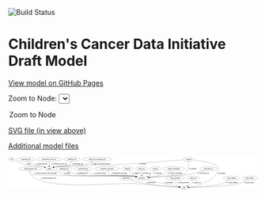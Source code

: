 <link rel='stylesheet' href="assets/style.css">
<link rel='stylesheet' href="https://unpkg.com/leaflet@1.5.1/dist/leaflet.css" integrity="sha512-xwE/Az9zrjBIphAcBb3F6JVqxf46+CDLwfLMHloNu6KEQCAWi6HcDUbeOfBIptF7tcCzusKFjFw2yuvEpDL9wQ==" crossorigin="">
<script type="text/javascript" src="https://code.jquery.com/jquery-3.2.1.min.js"></script>
<script type="text/javascript"  src="https://unpkg.com/leaflet@1.5.1/dist/leaflet.js"></script>
<script type="text/javascript" src="assets/actions.js"></script>

![Build Status](https://github.com/CBIIT/ccdi-model/actions/workflows/model-test-and-deploy.yml/badge.svg)

# Children's Cancer Data Initiative Draft Model

[View model on GitHub Pages](https://cbiit.github.io/ccdi-model/)



Zoom to Node: <select id="node_select">
  <option value="">Zoom to Node</option>
</select>
<div id="model"></div>

<p>
<a href="./model-desc/ccdi-model.svg">SVG file (in view above)</a>
<p>
<a href="./model-desc">Additional model files</a>
<div id='graph' style='display:off;'>
<svg width="2300pt" height="305pt"
 viewBox="0.00 0.00 2300.14 305.00" xmlns="http://www.w3.org/2000/svg" xmlns:xlink="http://www.w3.org/1999/xlink">
<g id="graph0" class="graph" transform="scale(1 1) rotate(0) translate(4 301)">
<title>Perl</title>
<polygon fill="#ffffff" stroke="transparent" points="-4,4 -4,-301 2296.1413,-301 2296.1413,4 -4,4"/>
<!-- participant -->
<g id="node1" class="node">
<title>participant</title>
<ellipse fill="none" stroke="#000000" cx="1227.9475" cy="-105" rx="62.2891" ry="18"/>
<text text-anchor="middle" x="1227.9475" y="-101.3" font-family="Times,serif" font-size="14.00" fill="#000000">participant</text>
</g>
<!-- study -->
<g id="node4" class="node">
<title>study</title>
<ellipse fill="none" stroke="#000000" cx="1616.9475" cy="-18" rx="36.2938" ry="18"/>
<text text-anchor="middle" x="1616.9475" y="-14.3" font-family="Times,serif" font-size="14.00" fill="#000000">study</text>
</g>
<!-- participant&#45;&gt;study -->
<g id="edge8" class="edge">
<title>participant&#45;&gt;study</title>
<path fill="none" stroke="#000000" d="M1273.4304,-92.5522C1313.8437,-81.6955 1374.6063,-65.8694 1427.9475,-54 1476.9734,-43.0909 1533.6107,-32.5773 1572.0047,-25.7581"/>
<polygon fill="#000000" stroke="#000000" points="1573.0894,-29.1208 1582.3286,-23.9355 1571.8723,-22.2274 1573.0894,-29.1208"/>
<text text-anchor="middle" x="1478.4475" y="-57.8" font-family="Times,serif" font-size="14.00" fill="#000000">of_participant</text>
</g>
<!-- publication -->
<g id="node2" class="node">
<title>publication</title>
<ellipse fill="none" stroke="#000000" cx="1084.9475" cy="-105" rx="63.0888" ry="18"/>
<text text-anchor="middle" x="1084.9475" y="-101.3" font-family="Times,serif" font-size="14.00" fill="#000000">publication</text>
</g>
<!-- publication&#45;&gt;study -->
<g id="edge24" class="edge">
<title>publication&#45;&gt;study</title>
<path fill="none" stroke="#000000" d="M1125.3328,-91.0271C1160.6793,-79.3472 1213.6318,-63.1692 1260.9475,-54 1370.7283,-32.7259 1502.141,-23.5704 1570.4847,-20.0095"/>
<polygon fill="#000000" stroke="#000000" points="1570.6888,-23.5037 1580.4998,-19.5044 1570.3362,-16.5126 1570.6888,-23.5037"/>
<text text-anchor="middle" x="1311.9475" y="-57.8" font-family="Times,serif" font-size="14.00" fill="#000000">of_publication</text>
</g>
<!-- therapeutic_procedure -->
<g id="node3" class="node">
<title>therapeutic_procedure</title>
<ellipse fill="none" stroke="#000000" cx="907.9475" cy="-192" rx="117.7793" ry="18"/>
<text text-anchor="middle" x="907.9475" y="-188.3" font-family="Times,serif" font-size="14.00" fill="#000000">therapeutic_procedure</text>
</g>
<!-- therapeutic_procedure&#45;&gt;participant -->
<g id="edge3" class="edge">
<title>therapeutic_procedure&#45;&gt;participant</title>
<path fill="none" stroke="#000000" d="M910.161,-173.9639C912.5605,-162.6133 917.5555,-148.7011 927.9475,-141 968.9595,-110.6076 1106.5813,-131.3021 1156.9475,-123 1162.28,-122.121 1167.7988,-121.0378 1173.295,-119.8423"/>
<polygon fill="#000000" stroke="#000000" points="1174.1543,-123.2362 1183.1188,-117.5893 1172.5895,-116.4134 1174.1543,-123.2362"/>
<text text-anchor="middle" x="1020.9475" y="-144.8" font-family="Times,serif" font-size="14.00" fill="#000000">of_therapeutic_procedure</text>
</g>
<!-- molecular_test -->
<g id="node5" class="node">
<title>molecular_test</title>
<ellipse fill="none" stroke="#000000" cx="1842.9475" cy="-192" rx="79.8859" ry="18"/>
<text text-anchor="middle" x="1842.9475" y="-188.3" font-family="Times,serif" font-size="14.00" fill="#000000">molecular_test</text>
</g>
<!-- molecular_test&#45;&gt;participant -->
<g id="edge2" class="edge">
<title>molecular_test&#45;&gt;participant</title>
<path fill="none" stroke="#000000" d="M1801.2088,-176.6374C1767.3824,-164.8642 1718.232,-149.2767 1673.9475,-141 1570.9801,-121.7557 1543.3564,-131.4519 1438.9475,-123 1391.9902,-119.1988 1339.1758,-114.6931 1298.133,-111.1405"/>
<polygon fill="#000000" stroke="#000000" points="1298.2277,-107.6357 1287.9628,-110.2589 1297.6231,-114.6095 1298.2277,-107.6357"/>
<text text-anchor="middle" x="1798.9475" y="-144.8" font-family="Times,serif" font-size="14.00" fill="#000000">of_molecular_test</text>
</g>
<!-- sample -->
<g id="node6" class="node">
<title>sample</title>
<ellipse fill="none" stroke="#000000" cx="373.9475" cy="-192" rx="44.393" ry="18"/>
<text text-anchor="middle" x="373.9475" y="-188.3" font-family="Times,serif" font-size="14.00" fill="#000000">sample</text>
</g>
<!-- sample&#45;&gt;participant -->
<g id="edge20" class="edge">
<title>sample&#45;&gt;participant</title>
<path fill="none" stroke="#000000" d="M407.8798,-180.3212C431.8613,-171.9654 461.8132,-161.2949 473.9475,-156 487.2474,-150.1965 488.8964,-144.6242 502.9475,-141 643.7283,-104.688 1012.9394,-142.986 1156.9475,-123 1162.4581,-122.2352 1168.1588,-121.2061 1173.8238,-120.0254"/>
<polygon fill="#000000" stroke="#000000" points="1174.9402,-123.3621 1183.9332,-117.7607 1173.4099,-116.5314 1174.9402,-123.3621"/>
<text text-anchor="middle" x="539.4475" y="-144.8" font-family="Times,serif" font-size="14.00" fill="#000000">of_sample</text>
</g>
<!-- pathology_file -->
<g id="node7" class="node">
<title>pathology_file</title>
<ellipse fill="none" stroke="#000000" cx="583.9475" cy="-279" rx="76.0865" ry="18"/>
<text text-anchor="middle" x="583.9475" y="-275.3" font-family="Times,serif" font-size="14.00" fill="#000000">pathology_file</text>
</g>
<!-- pathology_file&#45;&gt;sample -->
<g id="edge17" class="edge">
<title>pathology_file&#45;&gt;sample</title>
<path fill="none" stroke="#000000" d="M580.4345,-260.8437C577.2798,-249.5933 571.4585,-235.8394 560.9475,-228 513.1319,-192.3379 486.052,-223.4906 427.9475,-210 424.3167,-209.157 420.5835,-208.1717 416.857,-207.1042"/>
<polygon fill="#000000" stroke="#000000" points="417.6688,-203.6928 407.0829,-204.1283 415.6299,-210.3893 417.6688,-203.6928"/>
<text text-anchor="middle" x="634.9475" y="-231.8" font-family="Times,serif" font-size="14.00" fill="#000000">of_pathology_file</text>
</g>
<!-- clinical_measure_file -->
<g id="node8" class="node">
<title>clinical_measure_file</title>
<ellipse fill="none" stroke="#000000" cx="199.9475" cy="-192" rx="108.5808" ry="18"/>
<text text-anchor="middle" x="199.9475" y="-188.3" font-family="Times,serif" font-size="14.00" fill="#000000">clinical_measure_file</text>
</g>
<!-- clinical_measure_file&#45;&gt;participant -->
<g id="edge19" class="edge">
<title>clinical_measure_file&#45;&gt;participant</title>
<path fill="none" stroke="#000000" d="M198.6694,-173.7981C198.9639,-162.5289 201.5066,-148.7713 210.9475,-141 231.2396,-124.2967 1130.8994,-126.5024 1156.9475,-123 1162.4613,-122.2586 1168.1641,-121.2449 1173.8304,-120.0737"/>
<polygon fill="#000000" stroke="#000000" points="1174.9423,-123.4118 1183.9413,-117.82 1173.4194,-116.5794 1174.9423,-123.4118"/>
<text text-anchor="middle" x="340.4475" y="-144.8" font-family="Times,serif" font-size="14.00" fill="#000000">of_clinical_measure_file_participant</text>
</g>
<!-- clinical_measure_file&#45;&gt;study -->
<g id="edge11" class="edge">
<title>clinical_measure_file&#45;&gt;study</title>
<path fill="none" stroke="#000000" d="M193.431,-173.7633C190.8221,-162.9115 190.0434,-149.6216 197.9475,-141 348.6857,23.4217 975.715,-73.2141 1197.9475,-54 1333.4181,-42.2873 1493.5377,-28.5633 1570.7431,-21.9535"/>
<polygon fill="#000000" stroke="#000000" points="1571.4106,-25.4093 1581.0756,-21.069 1570.8135,-18.4348 1571.4106,-25.4093"/>
<text text-anchor="middle" x="367.9475" y="-101.3" font-family="Times,serif" font-size="14.00" fill="#000000">of_clinical_measure_file</text>
</g>
<!-- radiology_file -->
<g id="node9" class="node">
<title>radiology_file</title>
<ellipse fill="none" stroke="#000000" cx="509.9475" cy="-192" rx="73.387" ry="18"/>
<text text-anchor="middle" x="509.9475" y="-188.3" font-family="Times,serif" font-size="14.00" fill="#000000">radiology_file</text>
</g>
<!-- radiology_file&#45;&gt;participant -->
<g id="edge16" class="edge">
<title>radiology_file&#45;&gt;participant</title>
<path fill="none" stroke="#000000" d="M537.7567,-175.2892C559.3416,-163.282 590.4604,-148.0232 619.9475,-141 736.0988,-113.3353 1038.7304,-139.7677 1156.9475,-123 1162.3771,-122.2299 1167.9922,-121.2084 1173.5762,-120.0422"/>
<polygon fill="#000000" stroke="#000000" points="1174.5536,-123.4101 1183.5472,-117.8095 1173.024,-116.5792 1174.5536,-123.4101"/>
<text text-anchor="middle" x="678.9475" y="-144.8" font-family="Times,serif" font-size="14.00" fill="#000000">of_radiology_file</text>
</g>
<!-- single_cell_sequencing_file -->
<g id="node10" class="node">
<title>single_cell_sequencing_file</title>
<ellipse fill="none" stroke="#000000" cx="815.9475" cy="-279" rx="137.5759" ry="18"/>
<text text-anchor="middle" x="815.9475" y="-275.3" font-family="Times,serif" font-size="14.00" fill="#000000">single_cell_sequencing_file</text>
</g>
<!-- single_cell_sequencing_file&#45;&gt;sample -->
<g id="edge10" class="edge">
<title>single_cell_sequencing_file&#45;&gt;sample</title>
<path fill="none" stroke="#000000" d="M784.0176,-261.3366C761.2951,-249.6837 729.6491,-235.2732 699.9475,-228 582.271,-199.184 546.8301,-233.3465 427.9475,-210 424.0763,-209.2398 420.0993,-208.2789 416.1436,-207.1985"/>
<polygon fill="#000000" stroke="#000000" points="417.0098,-203.8047 406.4271,-204.3127 415.0168,-210.515 417.0098,-203.8047"/>
<text text-anchor="middle" x="850.4475" y="-231.8" font-family="Times,serif" font-size="14.00" fill="#000000">of_single_cell_sequencing_file</text>
</g>
<!-- medical_history -->
<g id="node11" class="node">
<title>medical_history</title>
<ellipse fill="none" stroke="#000000" cx="686.9475" cy="-192" rx="85.2851" ry="18"/>
<text text-anchor="middle" x="686.9475" y="-188.3" font-family="Times,serif" font-size="14.00" fill="#000000">medical_history</text>
</g>
<!-- medical_history&#45;&gt;participant -->
<g id="edge14" class="edge">
<title>medical_history&#45;&gt;participant</title>
<path fill="none" stroke="#000000" d="M710.0982,-174.6276C727.2911,-162.7878 751.8419,-148.0305 775.9475,-141 857.3185,-117.2679 1073.1099,-135.4779 1156.9475,-123 1162.3717,-122.1927 1167.9832,-121.1466 1173.565,-119.965"/>
<polygon fill="#000000" stroke="#000000" points="1174.5498,-123.3309 1183.5333,-117.7143 1173.008,-116.5028 1174.5498,-123.3309"/>
<text text-anchor="middle" x="843.9475" y="-144.8" font-family="Times,serif" font-size="14.00" fill="#000000">of_medical_history</text>
</g>
<!-- pdx -->
<g id="node12" class="node">
<title>pdx</title>
<ellipse fill="none" stroke="#000000" cx="27.9475" cy="-279" rx="27.8951" ry="18"/>
<text text-anchor="middle" x="27.9475" y="-275.3" font-family="Times,serif" font-size="14.00" fill="#000000">pdx</text>
</g>
<!-- pdx&#45;&gt;sample -->
<g id="edge15" class="edge">
<title>pdx&#45;&gt;sample</title>
<path fill="none" stroke="#000000" d="M50.0677,-267.7408C54.9239,-265.4094 60.0723,-263.0433 64.9475,-261 105.3969,-244.0469 115.2094,-237.8494 157.9475,-228 227.6794,-211.9297 247.9826,-225.0232 317.9475,-210 322.1036,-209.1076 326.3886,-208.0295 330.6509,-206.8497"/>
<polygon fill="#000000" stroke="#000000" points="331.8806,-210.1362 340.4832,-203.9518 329.9016,-203.4217 331.8806,-210.1362"/>
<text text-anchor="middle" x="181.9475" y="-231.8" font-family="Times,serif" font-size="14.00" fill="#000000">of_pdx</text>
</g>
<!-- study_personnel -->
<g id="node13" class="node">
<title>study_personnel</title>
<ellipse fill="none" stroke="#000000" cx="1534.9475" cy="-105" rx="87.1846" ry="18"/>
<text text-anchor="middle" x="1534.9475" y="-101.3" font-family="Times,serif" font-size="14.00" fill="#000000">study_personnel</text>
</g>
<!-- study_personnel&#45;&gt;study -->
<g id="edge1" class="edge">
<title>study_personnel&#45;&gt;study</title>
<path fill="none" stroke="#000000" d="M1532.1053,-86.9832C1531.4207,-76.478 1532.3491,-63.4745 1538.9475,-54 1547.2467,-42.0834 1560.5162,-34.0238 1573.7747,-28.6111"/>
<polygon fill="#000000" stroke="#000000" points="1575.1581,-31.8322 1583.3558,-25.1204 1572.7618,-25.2552 1575.1581,-31.8322"/>
<text text-anchor="middle" x="1608.4475" y="-57.8" font-family="Times,serif" font-size="14.00" fill="#000000">of_study_personnel</text>
</g>
<!-- study_arm -->
<g id="node14" class="node">
<title>study_arm</title>
<ellipse fill="none" stroke="#000000" cx="1699.9475" cy="-105" rx="59.5901" ry="18"/>
<text text-anchor="middle" x="1699.9475" y="-101.3" font-family="Times,serif" font-size="14.00" fill="#000000">study_arm</text>
</g>
<!-- study_arm&#45;&gt;study -->
<g id="edge7" class="edge">
<title>study_arm&#45;&gt;study</title>
<path fill="none" stroke="#000000" d="M1695.2292,-86.932C1691.7801,-76.4088 1686.2364,-63.4041 1677.9475,-54 1671.2489,-46.4001 1662.5445,-39.9635 1653.8189,-34.7284"/>
<polygon fill="#000000" stroke="#000000" points="1655.2414,-31.5146 1644.8014,-29.7095 1651.8371,-37.631 1655.2414,-31.5146"/>
<text text-anchor="middle" x="1735.4475" y="-57.8" font-family="Times,serif" font-size="14.00" fill="#000000">of_study_arm</text>
</g>
<!-- synonym -->
<g id="node15" class="node">
<title>synonym</title>
<ellipse fill="none" stroke="#000000" cx="1659.9475" cy="-279" rx="51.9908" ry="18"/>
<text text-anchor="middle" x="1659.9475" y="-275.3" font-family="Times,serif" font-size="14.00" fill="#000000">synonym</text>
</g>
<!-- synonym&#45;&gt;participant -->
<g id="edge4" class="edge">
<title>synonym&#45;&gt;participant</title>
<path fill="none" stroke="#000000" d="M1661.0115,-260.5229C1661.6347,-229.9563 1657.8214,-169.4228 1620.9475,-141 1617.782,-138.56 1410.2684,-120.5366 1298.1066,-110.9537"/>
<polygon fill="#000000" stroke="#000000" points="1298.1514,-107.4449 1287.89,-110.0817 1297.556,-114.4196 1298.1514,-107.4449"/>
<text text-anchor="middle" x="1698.4475" y="-188.3" font-family="Times,serif" font-size="14.00" fill="#000000">of_synonym</text>
</g>
<!-- synonym&#45;&gt;study -->
<g id="edge5" class="edge">
<title>synonym&#45;&gt;study</title>
<path fill="none" stroke="#000000" d="M1709.6285,-273.6271C1780.4578,-264.8269 1904.9117,-244.7506 1931.9475,-210 1941.7723,-197.3717 1938.734,-188.4894 1931.9475,-174 1896.6114,-98.556 1862.9226,-90.3205 1787.9475,-54 1748.4357,-34.8591 1698.9513,-25.8546 1663.3955,-21.6431"/>
<polygon fill="#000000" stroke="#000000" points="1663.6193,-18.1466 1653.2962,-20.5308 1662.8529,-25.1046 1663.6193,-18.1466"/>
<text text-anchor="middle" x="1964.4475" y="-144.8" font-family="Times,serif" font-size="14.00" fill="#000000">of_synonym</text>
</g>
<!-- synonym&#45;&gt;sample -->
<g id="edge6" class="edge">
<title>synonym&#45;&gt;sample</title>
<path fill="none" stroke="#000000" d="M1609.2672,-274.6035C1494.3757,-264.7877 1205.2633,-240.9365 962.9475,-228 844.1605,-221.6583 545.0306,-231.0264 427.9475,-210 424.0113,-209.2931 419.9702,-208.3599 415.9556,-207.2896"/>
<polygon fill="#000000" stroke="#000000" points="416.6871,-203.8567 406.1061,-204.3975 414.7149,-210.5731 416.6871,-203.8567"/>
<text text-anchor="middle" x="1235.4475" y="-231.8" font-family="Times,serif" font-size="14.00" fill="#000000">of_synonym</text>
</g>
<!-- sequencing_file -->
<g id="node16" class="node">
<title>sequencing_file</title>
<ellipse fill="none" stroke="#000000" cx="156.9475" cy="-279" rx="83.3857" ry="18"/>
<text text-anchor="middle" x="156.9475" y="-275.3" font-family="Times,serif" font-size="14.00" fill="#000000">sequencing_file</text>
</g>
<!-- sequencing_file&#45;&gt;sample -->
<g id="edge18" class="edge">
<title>sequencing_file&#45;&gt;sample</title>
<path fill="none" stroke="#000000" d="M179.5626,-261.5438C194.9706,-250.438 216.2554,-236.5807 236.9475,-228 271.0128,-213.8736 282.3551,-219.6528 317.9475,-210 321.8284,-208.9475 325.8402,-207.7929 329.8509,-206.5926"/>
<polygon fill="#000000" stroke="#000000" points="331.2157,-209.8346 339.7429,-203.5467 329.1557,-203.1446 331.2157,-209.8346"/>
<text text-anchor="middle" x="303.4475" y="-231.8" font-family="Times,serif" font-size="14.00" fill="#000000">of_sequencing_file</text>
</g>
<!-- study_funding -->
<g id="node17" class="node">
<title>study_funding</title>
<ellipse fill="none" stroke="#000000" cx="2055.9475" cy="-105" rx="77.1866" ry="18"/>
<text text-anchor="middle" x="2055.9475" y="-101.3" font-family="Times,serif" font-size="14.00" fill="#000000">study_funding</text>
</g>
<!-- study_funding&#45;&gt;study -->
<g id="edge22" class="edge">
<title>study_funding&#45;&gt;study</title>
<path fill="none" stroke="#000000" d="M2031.7149,-87.7944C2014.0669,-76.1955 1989.1172,-61.6611 1964.9475,-54 1910.0202,-36.5897 1745.3588,-25.212 1663.7904,-20.4881"/>
<polygon fill="#000000" stroke="#000000" points="1663.5064,-16.9664 1653.3236,-19.8921 1663.1084,-23.9551 1663.5064,-16.9664"/>
<text text-anchor="middle" x="2060.9475" y="-57.8" font-family="Times,serif" font-size="14.00" fill="#000000">of_study_funding</text>
</g>
<!-- diagnosis -->
<g id="node18" class="node">
<title>diagnosis</title>
<ellipse fill="none" stroke="#000000" cx="1097.9475" cy="-192" rx="54.6905" ry="18"/>
<text text-anchor="middle" x="1097.9475" y="-188.3" font-family="Times,serif" font-size="14.00" fill="#000000">diagnosis</text>
</g>
<!-- diagnosis&#45;&gt;participant -->
<g id="edge13" class="edge">
<title>diagnosis&#45;&gt;participant</title>
<path fill="none" stroke="#000000" d="M1106.7811,-173.8576C1112.8428,-163.0413 1121.7998,-149.7556 1132.9475,-141 1143.9975,-132.3212 1157.3699,-125.5577 1170.5491,-120.3579"/>
<polygon fill="#000000" stroke="#000000" points="1171.9054,-123.5882 1180.0756,-116.843 1169.4822,-117.0209 1171.9054,-123.5882"/>
<text text-anchor="middle" x="1177.4475" y="-144.8" font-family="Times,serif" font-size="14.00" fill="#000000">of_diagnosis</text>
</g>
<!-- follow_up -->
<g id="node19" class="node">
<title>follow_up</title>
<ellipse fill="none" stroke="#000000" cx="1225.9475" cy="-192" rx="55.4913" ry="18"/>
<text text-anchor="middle" x="1225.9475" y="-188.3" font-family="Times,serif" font-size="14.00" fill="#000000">follow_up</text>
</g>
<!-- follow_up&#45;&gt;participant -->
<g id="edge12" class="edge">
<title>follow_up&#45;&gt;participant</title>
<path fill="none" stroke="#000000" d="M1226.3619,-173.9735C1226.6328,-162.1918 1226.9921,-146.5607 1227.3002,-133.1581"/>
<polygon fill="#000000" stroke="#000000" points="1230.8028,-133.0812 1227.5336,-123.0034 1223.8047,-132.9202 1230.8028,-133.0812"/>
<text text-anchor="middle" x="1271.9475" y="-144.8" font-family="Times,serif" font-size="14.00" fill="#000000">of_follow_up</text>
</g>
<!-- study_admin -->
<g id="node20" class="node">
<title>study_admin</title>
<ellipse fill="none" stroke="#000000" cx="2221.9475" cy="-105" rx="70.3881" ry="18"/>
<text text-anchor="middle" x="2221.9475" y="-101.3" font-family="Times,serif" font-size="14.00" fill="#000000">study_admin</text>
</g>
<!-- study_admin&#45;&gt;study -->
<g id="edge9" class="edge">
<title>study_admin&#45;&gt;study</title>
<path fill="none" stroke="#000000" d="M2197.4003,-88.0611C2178.9188,-76.27 2152.4823,-61.3863 2126.9475,-54 2040.7319,-29.0609 1772.4792,-21.0584 1663.5889,-18.7968"/>
<polygon fill="#000000" stroke="#000000" points="1663.6284,-15.297 1653.5601,-18.5955 1663.4878,-22.2956 1663.6284,-15.297"/>
<text text-anchor="middle" x="2218.4475" y="-57.8" font-family="Times,serif" font-size="14.00" fill="#000000">of_study_admin</text>
</g>
<!-- exposure -->
<g id="node21" class="node">
<title>exposure</title>
<ellipse fill="none" stroke="#000000" cx="1352.9475" cy="-192" rx="53.0913" ry="18"/>
<text text-anchor="middle" x="1352.9475" y="-188.3" font-family="Times,serif" font-size="14.00" fill="#000000">exposure</text>
</g>
<!-- exposure&#45;&gt;participant -->
<g id="edge21" class="edge">
<title>exposure&#45;&gt;participant</title>
<path fill="none" stroke="#000000" d="M1345.188,-173.8758C1339.7652,-163.0664 1331.5899,-149.7815 1320.9475,-141 1310.5188,-132.3948 1297.7984,-125.6897 1285.1549,-120.5261"/>
<polygon fill="#000000" stroke="#000000" points="1286.1316,-117.1531 1275.5405,-116.872 1283.6447,-123.6964 1286.1316,-117.1531"/>
<text text-anchor="middle" x="1377.4475" y="-144.8" font-family="Times,serif" font-size="14.00" fill="#000000">of_exposure</text>
</g>
<!-- methylation_array_file -->
<g id="node22" class="node">
<title>methylation_array_file</title>
<ellipse fill="none" stroke="#000000" cx="373.9475" cy="-279" rx="115.8798" ry="18"/>
<text text-anchor="middle" x="373.9475" y="-275.3" font-family="Times,serif" font-size="14.00" fill="#000000">methylation_array_file</text>
</g>
<!-- methylation_array_file&#45;&gt;sample -->
<g id="edge23" class="edge">
<title>methylation_array_file&#45;&gt;sample</title>
<path fill="none" stroke="#000000" d="M373.9475,-260.9735C373.9475,-249.1918 373.9475,-233.5607 373.9475,-220.1581"/>
<polygon fill="#000000" stroke="#000000" points="377.4476,-220.0033 373.9475,-210.0034 370.4476,-220.0034 377.4476,-220.0033"/>
<text text-anchor="middle" x="465.4475" y="-231.8" font-family="Times,serif" font-size="14.00" fill="#000000">of_methylation_array_file</text>
</g>
<!-- family_relationship -->
<g id="node23" class="node">
<title>family_relationship</title>
<ellipse fill="none" stroke="#000000" cx="1523.9475" cy="-192" rx="100.1823" ry="18"/>
<text text-anchor="middle" x="1523.9475" y="-188.3" font-family="Times,serif" font-size="14.00" fill="#000000">family_relationship</text>
</g>
<!-- family_relationship&#45;&gt;participant -->
<g id="edge25" class="edge">
<title>family_relationship&#45;&gt;participant</title>
<path fill="none" stroke="#000000" d="M1495.9134,-174.72C1476.6111,-163.5442 1450.0212,-149.5386 1424.9475,-141 1383.5571,-126.905 1335.2907,-117.9705 1296.8929,-112.5279"/>
<polygon fill="#000000" stroke="#000000" points="1297.2301,-109.0414 1286.8474,-111.1513 1296.2796,-115.9766 1297.2301,-109.0414"/>
<text text-anchor="middle" x="1537.4475" y="-144.8" font-family="Times,serif" font-size="14.00" fill="#000000">of_family_relationship</text>
</g>
</g>
</svg>
</div>
